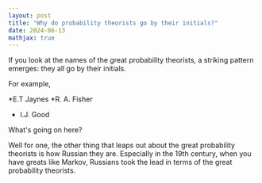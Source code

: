 ```yaml
---
layout: post
title: "Why do probability theorists go by their initials?"
date: 2024-06-13
mathjax: true
---
```


If you look at the names of the great probability theorists, a striking pattern emerges: they all go by their initials.

For example,

*E.T Jaynes
*R. A. Fisher
* I.J. Good

What's going on here?

Well for one, the other thing that leaps out about the great probability theorists is how Russian they are. Especially in the 19th century, when you have greats like Markov, Russians took the lead in terms of the great probability theorists.